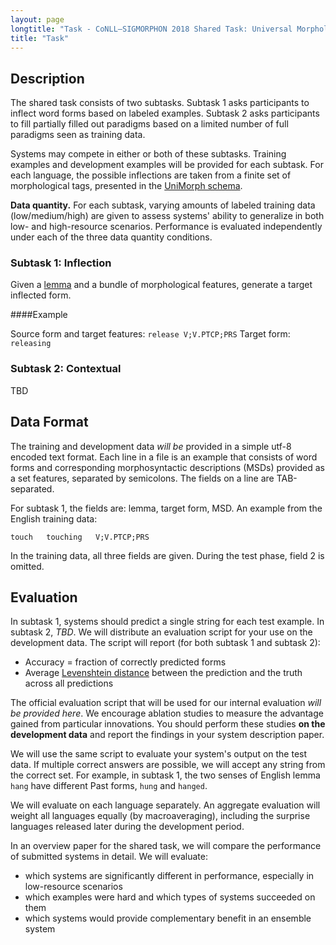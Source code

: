 ```yaml
---
layout: page
longtitle: "Task - CoNLL–SIGMORPHON 2018 Shared Task: Universal Morphological Reinflection"
title: "Task"
---
```


## Description

The shared task consists of two subtasks. Subtask 1 asks participants to inflect word forms based on labeled examples. Subtask 2 asks participants to fill partially filled out paradigms based on a limited number of full paradigms seen as training data.

Systems may compete in either or both of these subtasks. Training examples and development examples will be provided for each subtask. For each language, the possible inflections are taken from a finite set of morphological tags, presented in the [UniMorph schema](https://unimorph.github.io).

**Data quantity.** For each subtask, varying amounts of labeled training data (low/medium/high) are given to assess systems' ability to generalize in both low- and high-resource scenarios. Performance is evaluated independently under each of the three data quantity conditions.

### Subtask 1: Inflection

Given a [lemma](https://en.wikipedia.org/wiki/Lemma_(morphology)) and a bundle of morphological features, generate a target inflected form.

####Example


Source form and target features: `release V;V.PTCP;PRS`
Target form: `releasing`


### Subtask 2: Contextual

TBD

## Data Format

The training and development data *will be* provided in a simple utf-8 encoded text format. Each line in a file is an example that consists of word forms and corresponding morphosyntactic descriptions (MSDs) provided as a set features, separated by semicolons. The fields on a line are TAB-separated.

For subtask 1, the fields are: lemma, target form, MSD. An example from the English training data:
```
touch   touching   V;V.PTCP;PRS
```
In the training data, all three fields are given. During the test phase, field 2 is omitted.

## Evaluation

In subtask 1, systems should predict a single string for each test example. In subtask 2, *TBD*. 
We will distribute an evaluation script for your use on the development data. The script will report (for both subtask 1 and subtask 2):

* Accuracy = fraction of correctly predicted forms
* Average [Levenshtein distance](https://en.wikipedia.org/wiki/Levenshtein_distance) between the prediction and the truth across all predictions

The official evaluation script that will be used for our internal evaluation *will be provided here*. We encourage ablation studies to measure the advantage gained from particular innovations. You should perform these studies **on the development data** and report the findings in your system description paper.

We will use the same script to evaluate your system's output on the test data. If multiple correct answers are possible, we will accept any string from the correct set. For example, in subtask 1, the two senses of English lemma `hang` have different Past forms, `hung` and `hanged`. 

We will evaluate on each language separately. An aggregate evaluation will weight all languages equally (by macroaveraging), including the surprise languages released later during the development period.

In an overview paper for the shared task, we will compare the performance of submitted systems in detail. We will evaluate:

* which systems are significantly different in performance, especially in low-resource scenarios
* which examples were hard and which types of systems succeeded on them
* which systems would provide complementary benefit in an ensemble system
